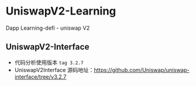 # UniswapV2-Learning

Dapp Learning-defi - uniswap V2

## UniswapV2-Interface

- 代码分析使用版本 `tag 3.2.7`
- UniswapV2Interface 源码地址：https://github.com/Uniswap/uniswap-interface/tree/v3.2.7
